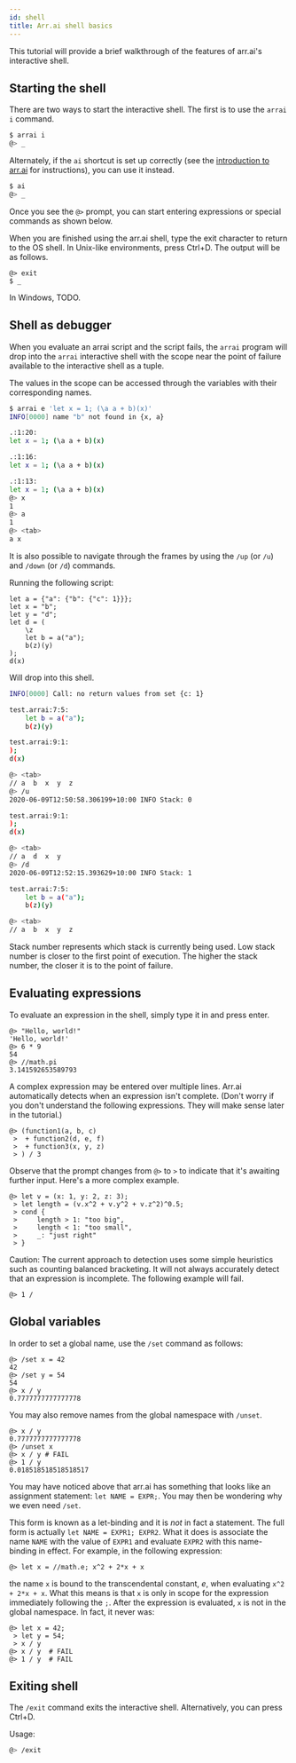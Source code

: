 ```yaml
---
id: shell
title: Arr.ai shell basics
---
```



This tutorial will provide a brief walkthrough of the features of arr.ai's
interactive shell.

## Starting the shell

There are two ways to start the interactive shell. The first is to use the `arrai i`
command.

```bash
$ arrai i
@> _
```

Alternately, if the `ai` shortcut is set up correctly (see the [introduction to arr.ai](./intro) for instructions), you can use it instead.

```bash
$ ai
@> _
```

Once you see the `@>` prompt, you can start entering expressions or special
commands as shown below.

When you are finished using the arr.ai shell, type the exit character to return
to the OS shell. In Unix-like environments, press Ctrl+D. The output will be as
follows.

```arrai
@> exit
$ _
```

In Windows, TODO.

## Shell as debugger

When you evaluate an arrai script and the script fails, the `arrai` program will
drop into the `arrai` interactive shell with the scope near the point of failure
available to the interactive shell as a tuple.

The values in the scope can be accessed through the variables with their
corresponding names.

```bash
$ arrai e 'let x = 1; (\a a + b)(x)'
INFO[0000] name "b" not found in {x, a}

.:1:20:
let x = 1; (\a a + b)(x)

.:1:16:
let x = 1; (\a a + b)(x)

.:1:13:
let x = 1; (\a a + b)(x)
@> x
1
@> a
1
@> <tab>
a x
```

It is also possible to navigate through the frames by using the `/up` (or
`/u`) and `/down` (or `/d`) commands.

Running the following script:
```arrai
let a = {"a": {"b": {"c": 1}}};
let x = "b";
let y = "d";
let d = (
    \z
    let b = a("a");
    b(z)(y)
);
d(x)
```

Will drop into this shell.

```bash
INFO[0000] Call: no return values from set {c: 1}

test.arrai:7:5:
    let b = a("a");
    b(z)(y)

test.arrai:9:1:
);
d(x)

@> <tab>
// a  b  x  y  z
@> /u
2020-06-09T12:50:58.306199+10:00 INFO Stack: 0

test.arrai:9:1:
);
d(x)

@> <tab>
// a  d  x  y
@> /d
2020-06-09T12:52:15.393629+10:00 INFO Stack: 1

test.arrai:7:5:
    let b = a("a");
    b(z)(y)

@> <tab>
// a  b  x  y  z
```

Stack number represents which stack is currently being used. Low stack number
is closer to the first point of execution. The higher the stack number, the
closer it is to the point of failure.

## Evaluating expressions

To evaluate an expression in the shell, simply type it in and press enter.

```arrai
@> "Hello, world!"
'Hello, world!'
@> 6 * 9
54
@> //math.pi
3.141592653589793
```

A complex expression may be entered over multiple lines. Arr.ai automatically
detects when an expression isn't complete. (Don't worry if you don't understand
the following expressions. They will make sense later in the tutorial.)

```arrai
@> (function1(a, b, c)
 >  + function2(d, e, f)
 >  + function3(x, y, z)
 > ) / 3
```

Observe that the prompt changes from `@>` to `>` to indicate that it's awaiting
further input. Here's a more complex example.

```arrai
@> let v = (x: 1, y: 2, z: 3);
 > let length = (v.x^2 + v.y^2 + v.z^2)^0.5;
 > cond {
 >     length > 1: "too big",
 >     length < 1: "too small",
 >     _: "just right"
 > }
```

Caution: The current approach to detection uses some simple heuristics such as
counting balanced bracketing. It will not always accurately detect that an
expression is incomplete. The following example will fail.

```arrai
@> 1 /
```

## Global variables

In order to set a global name, use the `/set` command as follows:

```arrai
@> /set x = 42
42
@> /set y = 54
54
@> x / y
0.7777777777777778
```

You may also remove names from the global namespace with `/unset`.

```arrai
@> x / y
0.7777777777777778
@> /unset x
@> x / y # FAIL
@> 1 / y
0.018518518518518517
```

You may have noticed above that arr.ai has something that looks like an assignment
statement: `let NAME = EXPR;`. You may then be wondering why we even need
`/set`.

This form is known as a let-binding and it is *not* in fact a statement. The
full form is actually `let NAME = EXPR1; EXPR2`. What it does is associate
the name `NAME` with the value of `EXPR1` and evaluate `EXPR2` with this
name-binding in effect. For example, in the following expression:

```arrai
@> let x = //math.e; x^2 + 2*x + x
```

the name `x` is bound to the transcendental constant, *e*, when evaluating
`x^2 + 2*x + x`. What this means is that `x` is only in scope for the expression
immediately following the `;`. After the expression is evaluated, `x` is not in
the global namespace. In fact, it never was:

```arrai
@> let x = 42;
 > let y = 54;
 > x / y
@> x / y  # FAIL
@> 1 / y  # FAIL
```

## Exiting shell

The `/exit` command exits the interactive shell. Alternatively, you can press
Ctrl+D.

Usage:

```bash
@> /exit
```
